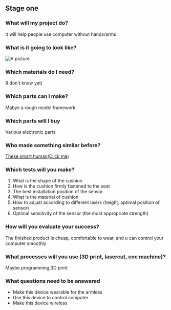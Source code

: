 ## Stage one

### What will my project do?
It will help people use computer without hands/arms
### What is it going to look like?
![A picture]()
### Which materials do I need?
(I don't know yet)
### Which parts can I make?
Mabye a rough model framework
### Which parts will I buy
Various electronic parts
### Who made something similar before?
[These smart human(Click me)](http://www.soopat.com/Patent/201010131181?lx=FMSQ)
### Which tests will you make?
1. What is the shape of the cushion
2. How is the cushion firmly fastened to the seat
3. The best installation position of the sensor
4. What is the material of cushion
5. How to adjust according to different users (height, optimal position of sensor)
6. Optimal sensitivity of the sensor (the most appropriate strength)

### How will you evaluate your success?
The finished product is cheap, comfortable to wear, and u can control your computer smoothly

### What processes will you use (3D print, lasercut, cnc machine)?
Maybe programming,3D print

### What questions need to be answered
* Make this device wearable for the armless
* Use this device to control computer
* Make this device wireless
